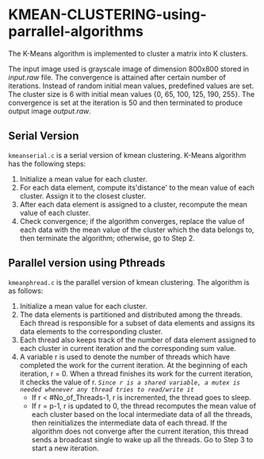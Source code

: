 # KMEAN-CLUSTERING-using-parrallel-algorithms

The K-Means algorithm is implemented to cluster a matrix into K clusters. 

The input image used is grayscale image of dimension 800x800 stored in *input.raw* file. 
The convergence is attained after certain number of iterations. Instead of random initial mean values, predefined values are set.
The cluster size is 6 with initial mean values {0, 65, 100, 125, 190, 255}. 
The convergence is set at the iteration is 50 and then terminated to produce output image *output.raw*.

## Serial Version
`kmeanserial.c` is a serial version of kmean clustering.
K-Means algorithm has the following steps:
1.  Initialize a mean value for each cluster.
2.  For each data element, compute its'distance' to the mean value of each cluster. Assign it to the closest cluster.
3.  After each data element is assigned to a cluster, recompute the mean value of each cluster.
4.  Check convergence; if the algorithm converges, replace the value of each data with the mean value of the cluster which 
    the data belongs to, then terminate the algorithm; otherwise, go to Step 2.

## Parallel version using Pthreads
`kmeanphread.c` is the parallel version of kmean clustering. The algorithm is as follows: 
1.  Initialize a mean value for each cluster.
2.  The data elements is partitioned and distributed  among the threads. Each thread is responsible for a subset of data elements 
    and assigns its data elements to the corresponding cluster. 
3.  Each thread also keeps track of the number of data element assigned to each cluster in current iteration and the corresponding sum value. 
4.  A variable r  is used to denote the number of threads which have completed the work for the current iteration. At the beginning of each iteration, r = 0.
    When a thread finishes its work for the current iteration, it checks the value of r. *`Since r is a shared variable, a mutex is needed whenever any thread tries to read/write it`*
    - If r < #No_of_Threads-1, r is incremented, the thread goes to sleep.
    - If r = p-1, r is updated to 0, the thread recomputes the mean value of each cluster based on the local intermediate data of all 
      the threads, then reinitializes the intermediate data of each thread. If the algorithm does not converge after the current iteration,
      this thread sends a broadcast single to wake up all the threads. Go to Step 3 to start a new iteration.
